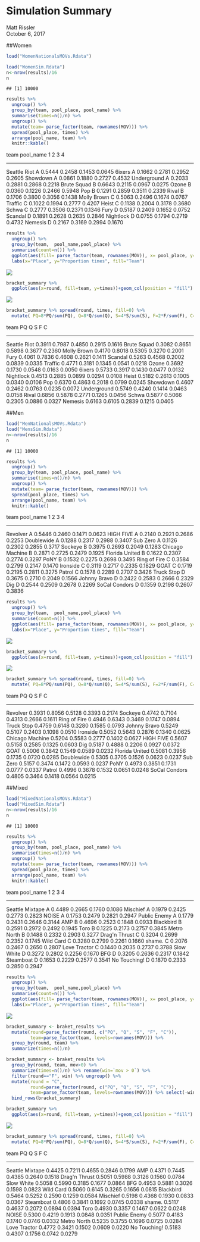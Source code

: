 # Simulation Summary
Matt Rissler  
October 6, 2017  




##Women


```r
load("WomenNationalsMOVs.Rdata")

load("WomenSim.Rdata")
n<-nrow(results)/16
n
```

```
## [1] 10000
```


```r
results %>% 
  ungroup() %>%
  group_by(team, pool_place, pool_name) %>%
  summarise(times=n()/n) %>% 
  ungroup() %>%
  mutate(team= parse_factor(team, rownames(MOV))) %>%
  spread(pool_place, times) %>%
  arrange(pool_name, team) %>%
  knitr::kable()
```



team           pool_name         1        2        3        4
-------------  ----------  -------  -------  -------  -------
Seattle Riot   A            0.5444   0.2458   0.1453   0.0645
6ixers         A            0.1662   0.2781   0.2952   0.2605
Showdown       A            0.0861   0.1880   0.2727   0.4532
Underground    A            0.2033   0.2881   0.2868   0.2218
Brute Squad    B            0.6643   0.2115   0.0967   0.0275
Ozone          B            0.0360   0.1226   0.2466   0.5948
Pop            B            0.1291   0.2859   0.3511   0.2339
Rival          B            0.1706   0.3800   0.3056   0.1438
Molly Brown    C            0.5063   0.2496   0.1674   0.0767
Traffic        C            0.1022   0.1994   0.2777   0.4207
Heist          C            0.1138   0.2004   0.3178   0.3680
Schwa          C            0.2777   0.3506   0.2371   0.1346
Fury           D            0.5187   0.2409   0.1652   0.0752
Scandal        D            0.1891   0.2628   0.2635   0.2846
Nightlock      D            0.0755   0.1794   0.2719   0.4732
Nemesis        D            0.2167   0.3169   0.2994   0.1670

```r
results %>% 
  ungroup() %>%
  group_by(team,  pool_name,pool_place) %>%
  summarise(count=n()) %>%
  ggplot(aes(fill= parse_factor(team, rownames(MOV)), x= pool_place, y=count/n))+geom_col(  ) + facet_wrap(~pool_name)+
  labs(x="Place", y="Proportion times", fill="Team")
```

![](SimSummary_files/figure-html/displayPoolsWomen-1.png)<!-- -->


```r
bracket_summary %>%
  ggplot(aes(x=round, fill=team, y=times))+geom_col(position = "fill") +scale_fill_discrete()
```

![](SimSummary_files/figure-html/displayBracketWomen-1.png)<!-- -->

```r
bracket_summary %>% spread(round, times, fill=0) %>% 
  mutate( PQ=8*PQ/sum(PQ), Q=8*Q/sum(Q), S=4*S/sum(S), F=2*F/sum(F), C=C/sum(C)) %>% knitr::kable()
```



team                PQ        Q        S        F        C
-------------  -------  -------  -------  -------  -------
Seattle Riot    0.3911   0.7987   0.4850   0.2915   0.1616
Brute Squad     0.3082   0.8651   0.5898   0.3677   0.2360
Molly Brown     0.4170   0.8018   0.5305   0.3270   0.2001
Fury            0.4061   0.7836   0.4608   0.2621   0.1411
Scandal         0.5263   0.4568   0.2002   0.0839   0.0335
Traffic         0.4771   0.3181   0.1345   0.0541   0.0218
Ozone           0.3692   0.1730   0.0548   0.0163   0.0050
6ixers          0.5733   0.3917   0.1430   0.0477   0.0132
Nightlock       0.4513   0.2885   0.0899   0.0294   0.0108
Heist           0.5182   0.2613   0.1005   0.0340   0.0106
Pop             0.6370   0.4863   0.2018   0.0799   0.0245
Showdown        0.4607   0.2462   0.0763   0.0235   0.0072
Underground     0.5749   0.4240   0.1414   0.0463   0.0158
Rival           0.6856   0.5878   0.2771   0.1265   0.0456
Schwa           0.5877   0.5066   0.2305   0.0886   0.0327
Nemesis         0.6163   0.6105   0.2839   0.1215   0.0405


##Men


```r
load("MenNationalsMOVs.Rdata")
load("MensSim.Rdata")
n<-nrow(results)/16
n
```

```
## [1] 10000
```


```r
results %>% 
  ungroup() %>%
  group_by(team, pool_place, pool_name) %>%
  summarise(times=n()/n) %>% 
  ungroup() %>%
  mutate(team= parse_factor(team, rownames(MOV))) %>%
  spread(pool_place, times) %>%
  arrange(pool_name, team) %>%
  knitr::kable()
```



team              pool_name         1        2        3        4
----------------  ----------  -------  -------  -------  -------
Revolver          A            0.5446   0.2460   0.1471   0.0623
HIGH FIVE         A            0.2140   0.2921   0.2686   0.2253
Doublewide        A            0.1288   0.2317   0.2988   0.3407
Sub Zero          A            0.1126   0.2302   0.2855   0.3717
Sockeye           B            0.3975   0.2693   0.2049   0.1283
Chicago Machine   B            0.2871   0.2725   0.2479   0.1925
Florida United    B            0.1622   0.2307   0.2774   0.3297
PoNY              B            0.1532   0.2275   0.2698   0.3495
Ring of Fire      C            0.3584   0.2799   0.2147   0.1470
Ironside          C            0.3119   0.2717   0.2335   0.1829
GOAT              C            0.1719   0.2195   0.2811   0.3275
Patrol            C            0.1578   0.2289   0.2707   0.3426
Truck Stop        D            0.3675   0.2710   0.2049   0.1566
Johnny Bravo      D            0.2422   0.2583   0.2666   0.2329
Dig               D            0.2544   0.2509   0.2678   0.2269
SoCal Condors     D            0.1359   0.2198   0.2607   0.3836

```r
results %>% 
  ungroup() %>%
  group_by(team,  pool_name,pool_place) %>%
  summarise(count=n()) %>%
  ggplot(aes(fill= parse_factor(team, rownames(MOV)), x= pool_place, y=count/n))+geom_col(  ) + facet_wrap(~pool_name)+
  labs(x="Place", y="Proportion times", fill="Team")
```

![](SimSummary_files/figure-html/displayPoolsMen-1.png)<!-- -->


```r
bracket_summary %>%
  ggplot(aes(x=round, fill=team, y=times))+geom_col(position = "fill") +scale_fill_discrete()
```

![](SimSummary_files/figure-html/displayBracketMen-1.png)<!-- -->

```r
bracket_summary %>% spread(round, times, fill=0) %>% 
  mutate( PQ=8*PQ/sum(PQ), Q=8*Q/sum(Q), S=4*S/sum(S), F=2*F/sum(F), C=C/sum(C)) %>% knitr::kable()
```



team                   PQ        Q        S        F        C
----------------  -------  -------  -------  -------  -------
Revolver           0.3931   0.8056   0.5128   0.3393   0.2174
Sockeye            0.4742   0.7104   0.4313   0.2666   0.1611
Ring of Fire       0.4946   0.6343   0.3469   0.1747   0.0894
Truck Stop         0.4759   0.6148   0.3280   0.1585   0.0793
Johnny Bravo       0.5249   0.5107   0.2403   0.1098   0.0510
Ironside           0.5052   0.5643   0.2876   0.1340   0.0625
Chicago Machine    0.5204   0.5583   0.2777   0.1402   0.0627
HIGH FIVE          0.5607   0.5158   0.2585   0.1325   0.0603
Dig                0.5187   0.4888   0.2206   0.0927   0.0372
GOAT               0.5006   0.3842   0.1549   0.0589   0.0232
Florida United     0.5081   0.3956   0.1735   0.0720   0.0285
Doublewide         0.5305   0.3705   0.1526   0.0623   0.0237
Sub Zero           0.5157   0.3474   0.1472   0.0593   0.0237
PoNY               0.4973   0.3851   0.1731   0.0777   0.0337
Patrol             0.4996   0.3678   0.1532   0.0651   0.0248
SoCal Condors      0.4805   0.3464   0.1418   0.0564   0.0215


##Mixed


```r
load("MixedNationalsMOVs.Rdata")
load("MixedSim.Rdata")
n<-nrow(results)/16
n
```

```
## [1] 10000
```


```r
results %>% 
  ungroup() %>%
  group_by(team, pool_place, pool_name) %>%
  summarise(times=n()/n) %>% 
  ungroup() %>%
  mutate(team= parse_factor(team, rownames(MOV))) %>%
  spread(pool_place, times) %>%
  arrange(pool_name, team) %>%
  knitr::kable()
```



team              pool_name         1        2        3        4
----------------  ----------  -------  -------  -------  -------
Seattle Mixtape   A            0.4489   0.2665   0.1760   0.1086
Mischief          A            0.1979   0.2425   0.2773   0.2823
NOISE             A            0.1753   0.2479   0.2821   0.2947
Public Enemy      A            0.1779   0.2431   0.2646   0.3144
AMP               B            0.4696   0.2523   0.1848   0.0933
Blackbird         B            0.2591   0.2972   0.2492   0.1945
Toro              B            0.1225   0.2173   0.2757   0.3845
Metro North       B            0.1488   0.2332   0.2903   0.3277
Drag'n Thrust     C            0.3204   0.2699   0.2352   0.1745
Wild Card         C            0.3280   0.2799   0.2261   0.1660
shame.            C            0.2076   0.2467   0.2650   0.2807
Love Tractor      C            0.1440   0.2035   0.2737   0.3788
Slow White        D            0.3272   0.2802   0.2256   0.1670
BFG               D            0.3205   0.2636   0.2317   0.1842
Steamboat         D            0.1653   0.2229   0.2577   0.3541
No Touching!      D            0.1870   0.2333   0.2850   0.2947

```r
results %>% 
  ungroup() %>%
  group_by(team,  pool_name,pool_place) %>%
  summarise(count=n()) %>%
  ggplot(aes(fill= parse_factor(team, rownames(MOV)), x= pool_place, y=count/n))+geom_col(  ) + facet_wrap(~pool_name)+
  labs(x="Place", y="Proportion times", fill="Team")
```

![](SimSummary_files/figure-html/displayPoolsMixed-1.png)<!-- -->


```r
bracket_summary <- braket_results %>% 
  mutate(round=parse_factor(round, c("PQ", "Q", "S", "F", "C")),
         team=parse_factor(team, levels=rownames(MOV))) %>%
  group_by(round, team) %>%
  summarize(times=n()/n) 

bracket_summary <- braket_results %>% 
  group_by(round, team, mov>0) %>%
  summarize(times=n()/n) %>% rename(win=`mov > 0`) %>% 
  filter(round=="F", win) %>% ungroup() %>% 
  mutate(round = "C", 
         round=parse_factor(round, c("PQ", "Q", "S", "F", "C")),
         team=parse_factor(team, levels=rownames(MOV))) %>% select(-win) %>%
  bind_rows(bracket_summary) 

bracket_summary %>%
  ggplot(aes(x=round, fill=team, y=times))+geom_col(position = "fill") +scale_fill_discrete()
```

![](SimSummary_files/figure-html/displayBracketMixed-1.png)<!-- -->

```r
bracket_summary %>% spread(round, times, fill=0) %>% 
  mutate( PQ=8*PQ/sum(PQ), Q=8*Q/sum(Q), S=4*S/sum(S), F=2*F/sum(F), C=C/sum(C)) %>% knitr::kable()
```



team                   PQ        Q        S        F        C
----------------  -------  -------  -------  -------  -------
Seattle Mixtape    0.4425   0.7211   0.4655   0.2846   0.1799
AMP                0.4371   0.7445   0.4385   0.2640   0.1518
Drag'n Thrust      0.5051   0.5988   0.3126   0.1560   0.0784
Slow White         0.5058   0.5990   0.3185   0.1677   0.0864
BFG                0.4953   0.5881   0.3026   0.1598   0.0823
Wild Card          0.5060   0.6145   0.3265   0.1656   0.0815
Blackbird          0.5464   0.5252   0.2590   0.1259   0.0584
Mischief           0.5198   0.4368   0.1930   0.0833   0.0367
Steamboat          0.4806   0.3841   0.1692   0.0745   0.0338
shame.             0.5117   0.4637   0.2072   0.0894   0.0394
Toro               0.4930   0.3357   0.1467   0.0622   0.0248
NOISE              0.5300   0.4219   0.1913   0.0848   0.0351
Public Enemy       0.5077   0.4183   0.1740   0.0746   0.0332
Metro North        0.5235   0.3755   0.1696   0.0725   0.0284
Love Tractor       0.4772   0.3421   0.1502   0.0609   0.0220
No Touching!       0.5183   0.4307   0.1756   0.0742   0.0279
